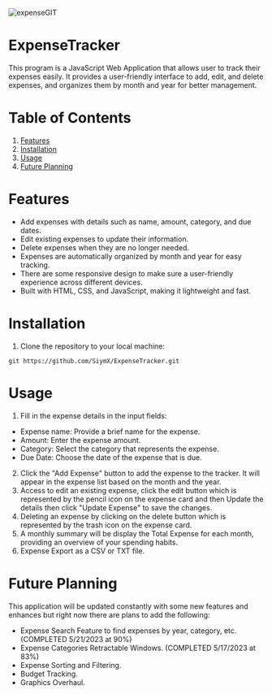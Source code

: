 ![expenseGIT](https://github.com/SiymX/ExpenseTracker/assets/63435885/4041deb4-4721-4691-86b1-002412c5102c)


# ExpenseTracker
This program is a JavaScript Web Application that allows user to track their expenses easily. It provides a 
user-friendly interface to add, edit, and delete expenses, and organizes them by month and year for better management.






# Table of Contents
1. [Features](#features)
2. [Installation](#installation)
3. [Usage](#usage)
4. [Future Planning](#future-planning)





# Features
- Add expenses with details such as name, amount, category, and due dates.
- Edit existing expenses to update their information.
- Delete expenses when they are no longer needed.
- Expenses are automatically organized by month and year for easy tracking.
- There are some responsive design to make sure a user-friendly experience across different devices.
- Built with HTML, CSS, and JavaScript, making it lightweight and fast.





# Installation
1. Clone the repository to your local machine:
```
git https://github.com/SiymX/ExpenseTracker.git
```



# Usage
1. Fill in the expense details in the input fields:
 * Expense name: Provide a brief name for the expense.
 * Amount: Enter the expense amount.
 * Category: Select the category that represents the expense.
 * Due Date: Choose the date of the expense that is due.
2. Click the "Add Expense" button to add the expense to the tracker. It will appear in the expense list based on the month and the year.
3. Access to edit an existing expense, click the edit button which is represented by the pencil icon on the expense card and then Update the details then click "Update Expense" to save the changes.
4. Deleting an expense by clicking on the delete button which is represented by the trash icon on the expense card.
5. A monthly summary will be display the Total Expense for each month, providing an overview of your spending habits.
6. Expense Export as a CSV or TXT file.




# Future Planning
This application will be updated constantly with some new features and enhances but right now there are plans to add the following:
- Expense Search Feature to find expenses by year, category, etc. (COMPLETED 5/21/2023 at 90%)
- Expense Categories Retractable Windows. (COMPLETED 5/17/2023 at 83%)
- Expense Sorting and Filtering.
- Budget Tracking.
- Graphics Overhaul.
